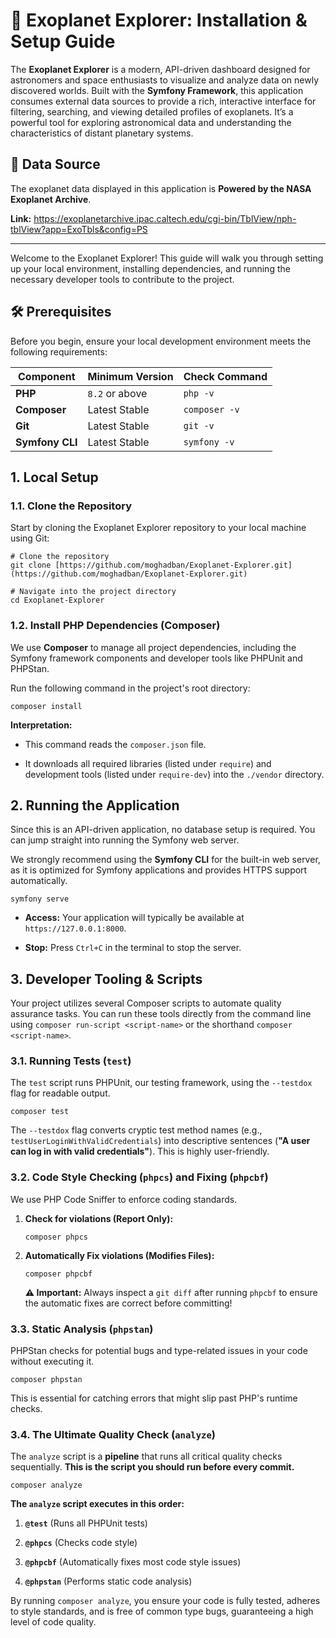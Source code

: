 
# 🚀 Exoplanet Explorer: Installation & Setup Guide

The **Exoplanet Explorer** is a modern, API-driven dashboard designed for astronomers and space enthusiasts to visualize and analyze data on newly discovered worlds. Built with the **Symfony Framework**, this application consumes external data sources to provide a rich, interactive interface for filtering, searching, and viewing detailed profiles of exoplanets. It’s a powerful tool for exploring astronomical data and understanding the characteristics of distant planetary systems.

## 🌟 Data Source

The exoplanet data displayed in this application is **Powered by the NASA Exoplanet Archive**.

**Link:** <https://exoplanetarchive.ipac.caltech.edu/cgi-bin/TblView/nph-tblView?app=ExoTbls&config=PS>

---

Welcome to the Exoplanet Explorer! This guide will walk you through setting up your local environment, installing dependencies, and running the necessary developer tools to contribute to the project.

## 🛠️ Prerequisites

Before you begin, ensure your local development environment meets the following requirements:

| Component | Minimum Version | Check Command | 
 | ----- | ----- | ----- | 
| **PHP** | `8.2` or above | `php -v` | 
| **Composer** | Latest Stable | `composer -v` | 
| **Git** | Latest Stable | `git -v` | 
| **Symfony CLI** | Latest Stable | `symfony -v` |
## 1. Local Setup

### 1.1. Clone the Repository

Start by cloning the Exoplanet Explorer repository to your local machine using Git:

    # Clone the repository
    git clone [https://github.com/moghadban/Exoplanet-Explorer.git](https://github.com/moghadban/Exoplanet-Explorer.git)
    
    # Navigate into the project directory
    cd Exoplanet-Explorer
    
    
    
    

### 1.2. Install PHP Dependencies (Composer)

We use **Composer** to manage all project dependencies, including the Symfony framework components and developer tools like PHPUnit and PHPStan.

Run the following command in the project's root directory:

    composer install
    
    
    
    

**Interpretation:**

*   This command reads the `composer.json` file.
    
*   It downloads all required libraries (listed under `require`) and development tools (listed under `require-dev`) into the `./vendor` directory.
    

## 2\. Running the Application

Since this is an API-driven application, no database setup is required. You can jump straight into running the Symfony web server.

We strongly recommend using the **Symfony CLI** for the built-in web server, as it is optimized for Symfony applications and provides HTTPS support automatically.

    symfony serve
    
    
    
    

*   **Access:** Your application will typically be available at `https://127.0.0.1:8000`.
    
*   **Stop:** Press `Ctrl+C` in the terminal to stop the server.
    

## 3\. Developer Tooling & Scripts

Your project utilizes several Composer scripts to automate quality assurance tasks. You can run these tools directly from the command line using `composer run-script <script-name>` or the shorthand `composer <script-name>`.

### 3.1. Running Tests (`test`)

The `test` script runs PHPUnit, our testing framework, using the `--testdox` flag for readable output.

    composer test
    
    
    
    

The `--testdox` flag converts cryptic test method names (e.g., `testUserLoginWithValidCredentials`) into descriptive sentences (**"A user can log in with valid credentials"**). This is highly user-friendly.

### 3.2. Code Style Checking (`phpcs`) and Fixing (`phpcbf`)

We use PHP Code Sniffer to enforce coding standards.

1.  **Check for violations (Report Only):**
    
        composer phpcs
        
        
        
        
        
    
2.  **Automatically Fix violations (Modifies Files):**
    
        composer phpcbf
        
        
        
        
        
    
    **⚠️ Important:** Always inspect a `git diff` after running `phpcbf` to ensure the automatic fixes are correct before committing!
    

### 3.3. Static Analysis (`phpstan`)

PHPStan checks for potential bugs and type-related issues in your code without executing it.

    composer phpstan
    
    
    
    

This is essential for catching errors that might slip past PHP's runtime checks.

### 3.4. The Ultimate Quality Check (`analyze`)

The `analyze` script is a **pipeline** that runs all critical quality checks sequentially. **This is the script you should run before every commit.**

    composer analyze
    
    
    
    

**The `analyze` script executes in this order:**

1.  **`@test`** (Runs all PHPUnit tests)
    
2.  **`@phpcs`** (Checks code style)
    
3.  **`@phpcbf`** (Automatically fixes most code style issues)
    
4.  **`@phpstan`** (Performs static code analysis)
    

By running `composer analyze`, you ensure your code is fully tested, adheres to style standards, and is free of common type bugs, guaranteeing a high level of code quality.
